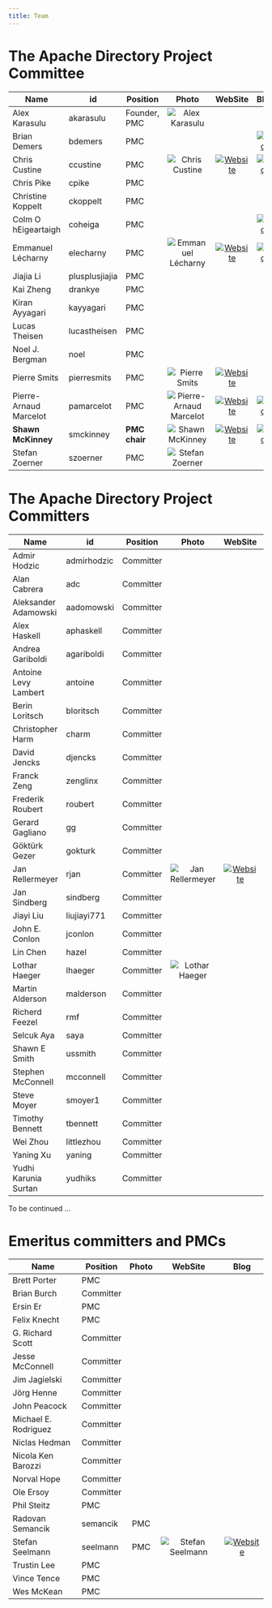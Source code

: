 ```yaml
---
title: Team
---
```


# The Apache Directory Project Committee

| Name | id | Position | Photo | WebSite | Blog |
|---|---|---|:-:|:-:|:-:|
| Alex Karasulu | akarasulu | Founder, PMC | ![Alex Karasulu](images/team/akarasulu.jpg) |||
| Brian Demers | bdemers | PMC |||[![Blog](images/team/blog.png)](https://blog.bdemers.io/)|
| Chris Custine | ccustine | PMC | ![Chris Custine](images/team/ccustine.png) | [![Website](images/team/website.png)](https://www.organicelement.com) | [![Blog](images/team/blog.png)](http://blog.organicelement.com) |
| Chris Pike | cpike | PMC ||||
| Christine Koppelt | ckoppelt | PMC ||||
| Colm O hEigeartaigh | coheiga | PMC ||| [![Blog](images/team/blog.png)](https://coheigea.blogspot.com/) |
| Emmanuel L&eacute;charny | elecharny | PMC | ![Emmanuel L&eacute;charny](images/team/elecharny.jpg) | [![Website](images/team/website.png)](http://www.iktek.com) | [![Blog](images/team/blog.png)](https://hrabal.blogspot.com) |
| Jiajia Li | plusplusjiajia | PMC |||| 
| Kai Zheng | drankye | PMC |||| 
| Kiran Ayyagari | kayyagari | PMC ||||
| Lucas Theisen | lucastheisen | PMC ||||
| Noel J. Bergman | noel | PMC ||||
| Pierre Smits | pierresmits | PMC | ![Pierre Smits](images/team/pierresmits.png) | [![Website](images/team/website.png)](http://www.orrtiz.com) ||
| Pierre-Arnaud Marcelot | pamarcelot | PMC | ![Pierre-Arnaud Marcelot](images/team/pamarcelot.jpg) | [![Website](images/team/website.png)](http://www.pajbam.com)|[![Blog](images/team/blog.png)](http://www.pajbam.com) |
| **Shawn McKinney** | smckinney | **PMC chair** | ![Shawn McKinney](images/team/smckinney.jpg) | [![Website](images/team/website.png)](https://symas.com/)|[![Blog](images/team/blog.png)](https://iamfortress.net/) |
| Stefan Zoerner | szoerner | PMC | ![Stefan Zoerner](images/team/szoerner.jpg) |||

# The Apache Directory Project Committers

| Name | id | Position | Photo | WebSite | Blog |
|---|---|---|:-:|:-:|:-:|
| Admir Hodzic | admirhodzic | Committer ||||
| Alan Cabrera | adc | Committer ||||
| Aleksander Adamowski | aadomowski | Committer ||||
| Alex Haskell | aphaskell | Committer ||||
| Andrea Gariboldi | agariboldi | Committer ||||
| Antoine Levy Lambert| antoine | Committer ||||
| Berin Loritsch | bloritsch | Committer ||||
| Christopher Harm | charm | Committer ||||
| David Jencks | djencks | Committer ||||
| Franck Zeng | zenglinx | Committer ||||
| Frederik Roubert | roubert | Committer ||||
| Gerard Gagliano | gg | Committer ||||
| G&ouml;kt&uuml;rk Gezer | gokturk | Committer ||||
| Jan Rellermeyer | rjan | Committer | ![Jan Rellermeyer](images/team/jan.jpg) | [![Website](images/team/website.png)](http://people.inf.ethz.ch/rjan) ||
| Jan Sindberg | sindberg | Committer ||||
| Jiayi Liu | liujiayi771 | Committer ||||
| John E. Conlon | jconlon | Committer ||||
| Lin Chen | hazel | Committer |||| 
| Lothar Haeger | lhaeger | Committer | ![Lothar Haeger](images/team/lhaeger.jpeg) |||
| Martin Alderson | malderson | Committer |||| 
| Richerd Feezel| rmf | Committer ||||
| Selcuk Aya | saya | Committer ||||
| Shawn E Smith | ussmith | Committer ||||
| Stephen McConnell | mcconnell | Committer |||| 
| Steve Moyer | smoyer1 | Committer ||||
| Timothy Bennett | tbennett | Committer |||| 
| Wei Zhou | littlezhou |  Committer ||||
| Yaning Xu | yaning |  Committer ||||
| Yudhi Karunia Surtan | yudhiks |  Committer ||||

To be continued ...

# Emeritus committers and PMCs

| Name | Position | Photo | WebSite | Blog |
|---|---|:-:|:-:|:-:|
| Brett Porter | PMC ||||
| Brian Burch | Committer ||||
| Ersin Er | PMC ||||
| Felix Knecht  | PMC ||||
| G. Richard Scott | Committer ||||
| Jesse McConnell |Committer||||
| Jim Jagielski | Committer ||||
| J&ouml;rg Henne | Committer ||||
| John Peacock | Committer ||||
| Michael E. Rodriguez | Committer ||||
| Niclas Hedman | Committer ||||
| Nicola Ken Barozzi | Committer ||||
| Norval Hope | Committer ||||
| Ole Ersoy | Committer ||||
| Phil Steitz | PMC ||||
| Radovan Semancik| semancik | PMC ||||
| Stefan Seelmann | seelmann | PMC | ![Stefan Seelmann](images/team/seelmann.jpg) | [![Website](images/team/website.png)](https://www.stefan-seelmann.de) | [![Blog](images/team/blog.png)](https://www.stefan-seelmann.de) |
| Trustin Lee | PMC ||||
| Vince Tence | PMC ||||
| Wes McKean | PMC ||||

